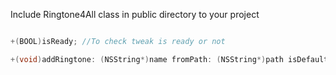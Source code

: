 Include Ringtone4All class in public directory to your project

```objective-c

+(BOOL)isReady; //To check tweak is ready or not

+(void)addRingtone: (NSString*)name fromPath: (NSString*)path isDefault:(BOOL)setDefault; //To add ringtone with name, path to m4r file

```
